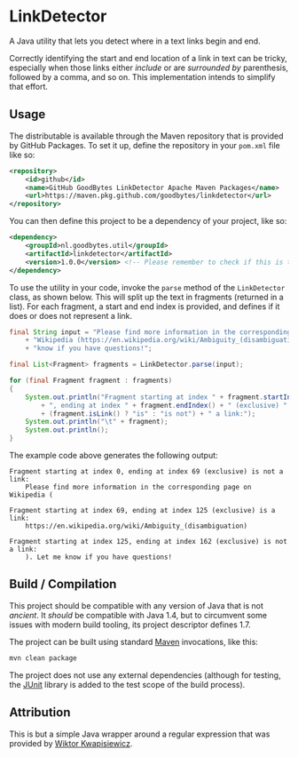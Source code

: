 # LinkDetector

A Java utility that lets you detect where in a text links begin and end.

Correctly identifying the start and end location of a link in text can be tricky, especially when those links either 
_include_ or are _surrounded by_ parenthesis, followed by a comma, and so on. This implementation intends to simplify
that effort.

## Usage

The distributable is available through the Maven repository that is provided by GitHub Packages. To set it up, define
the repository in your `pom.xml` file like so:

```xml
<repository>
    <id>github</id>
    <name>GitHub GoodBytes LinkDetector Apache Maven Packages</name>
    <url>https://maven.pkg.github.com/goodbytes/linkdetector</url>
</repository>
```

You can then define this project to be a dependency of your project, like so:

```xml
<dependency>
    <groupId>nl.goodbytes.util</groupId>
    <artifactId>linkdetector</artifactId>
    <version>1.0.0</version> <!-- Please remember to check if this is the latest, as this example could be outdated. -->
</dependency>
```

To use the utility in your code, invoke the `parse` method of the `LinkDetector` class, as shown below. This will split
up the text in fragments (returned in a list). For each fragment, a start and end index is provided, and defines if it does or does
not represent a link.

```java
final String input = "Please find more information in the corresponding page on "
    + "Wikipedia (https://en.wikipedia.org/wiki/Ambiguity_(disambiguation)). Let me "
    + "know if you have questions!";

final List<Fragment> fragments = LinkDetector.parse(input);

for (final Fragment fragment : fragments)
{
    System.out.println("Fragment starting at index " + fragment.startIndex()
        + ", ending at index " + fragment.endIndex() + " (exclusive) "
        + (fragment.isLink() ? "is" : "is not") + " a link:");
    System.out.println("\t" + fragment);
    System.out.println();
}
```

The example code above generates the following output:
```
Fragment starting at index 0, ending at index 69 (exclusive) is not a link:
	Please find more information in the corresponding page on Wikipedia (

Fragment starting at index 69, ending at index 125 (exclusive) is a link:
	https://en.wikipedia.org/wiki/Ambiguity_(disambiguation)

Fragment starting at index 125, ending at index 162 (exclusive) is not a link:
	). Let me know if you have questions!
```

## Build / Compilation

This project should be compatible with any version of Java that is not _ancient_. It _should_ be compatible with 
Java 1.4, but to circumvent some issues with modern build tooling, its project descriptor defines 1.7.

The project can be built using standard [Maven](https://maven.apache.org/) invocations, like this:

```bash
mvn clean package
```

The project does not use any external dependencies (although for testing, the [JUnit](https://junit.org/) library is
added to the test scope of the build process).

## Attribution
This is but a simple Java wrapper around a regular expression that was provided by [Wiktor Kwapisiewicz](https://metacode.biz/@wiktor).